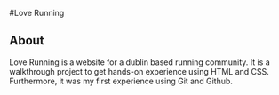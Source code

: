 #Love Running

## About

Love Running is a website for a dublin based running community. It is a walkthrough project to get hands-on experience using HTML and CSS. Furthermore, it was my first experience using Git and Github.